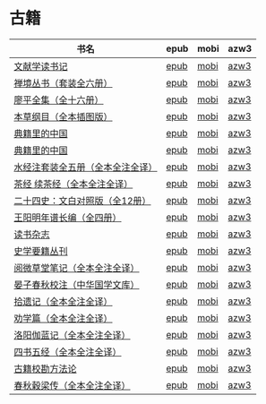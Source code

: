 # 古籍

| 书名 | epub | mobi | azw3 |
| --- | --- | --- | --- |
| [文献学读书记](http://ct.dalanmei.com/f/31084289-771247056-412057) | [epub](http://ct.dalanmei.com/f/31084289-771247056-412057) | [mobi](http://ct.dalanmei.com/f/31084289-771231933-ed4e6d) | [azw3](http://ct.dalanmei.com/f/31084289-771236750-09cafe) |
| [禅境丛书（套装全六册）](http://ct.dalanmei.com/f/31084289-771241109-db1e26) | [epub](http://ct.dalanmei.com/f/31084289-771241109-db1e26) | [mobi](http://ct.dalanmei.com/f/31084289-771229506-21cee8) | [azw3](http://ct.dalanmei.com/f/31084289-771233196-5cd08c) |
| [廖平全集（全十六册）](http://ct.dalanmei.com/f/31084289-599095820-20e908) | [epub](http://ct.dalanmei.com/f/31084289-599095820-20e908) | [mobi](http://ct.dalanmei.com/f/31084289-599085274-7d41ed) | [azw3](http://ct.dalanmei.com/f/31084289-599086978-0e7f2b) |
| [本草纲目（全本插图版）](http://ct.dalanmei.com/f/31084289-577384156-d8db25) | [epub](http://ct.dalanmei.com/f/31084289-577384156-d8db25) | [mobi](http://ct.dalanmei.com/f/31084289-577383542-6e2211) | [azw3](http://ct.dalanmei.com/f/31084289-577385751-b838ed) |
| [典籍里的中国](http://ct.dalanmei.com/f/31084289-577384182-e11076) | [epub](http://ct.dalanmei.com/f/31084289-577384182-e11076) | [mobi](http://ct.dalanmei.com/f/31084289-577383585-3f3f4c) | [azw3](http://ct.dalanmei.com/f/31084289-577385760-3778a3) |
| [典籍里的中国](http://ct.dalanmei.com/f/31084289-575324692-5894dd) | [epub](http://ct.dalanmei.com/f/31084289-575324692-5894dd) | [mobi](http://ct.dalanmei.com/f/31084289-575172787-746166) | [azw3](http://ct.dalanmei.com/f/31084289-575299408-b04396) |
| [水经注套装全五册（全本全注全译）](http://ct.dalanmei.com/f/31084289-570286294-d0c1b7) | [epub](http://ct.dalanmei.com/f/31084289-570286294-d0c1b7) | [mobi](http://ct.dalanmei.com/f/31084289-570170117-64efab) | [azw3](http://ct.dalanmei.com/f/31084289-570358174-bf1903) |
| [茶经 续茶经（全本全注全译）](http://ct.dalanmei.com/f/31084289-570354221-a3feb4) | [epub](http://ct.dalanmei.com/f/31084289-570354221-a3feb4) | [mobi](http://ct.dalanmei.com/f/31084289-570133411-9111f1) | [azw3](http://ct.dalanmei.com/f/31084289-571402059-dff5dc) |
| [二十四史：文白对照版（全12册）](http://ct.dalanmei.com/f/31084289-570357138-79cd33) | [epub](http://ct.dalanmei.com/f/31084289-570357138-79cd33) | [mobi](http://ct.dalanmei.com/f/31084289-570144945-9833d6) | [azw3](http://ct.dalanmei.com/f/31084289-571403735-1c76ba) |
| [王阳明年谱长编（全四册）](http://ct.dalanmei.com/f/31084289-572020205-ea1966) | [epub](http://ct.dalanmei.com/f/31084289-572020205-ea1966) | [mobi](http://ct.dalanmei.com/f/31084289-571732078-928327) | [azw3](http://ct.dalanmei.com/f/31084289-572083929-9ac938) |
| [读书杂志](http://ct.dalanmei.com/f/31084289-572093682-f0664a) | [epub](http://ct.dalanmei.com/f/31084289-572093682-f0664a) | [mobi](http://ct.dalanmei.com/f/31084289-571727062-39bc79) | [azw3](http://ct.dalanmei.com/f/31084289-572114521-844fed) |
| [史学要籍丛刊](http://ct.dalanmei.com/f/31084289-572113733-53acb0) | [epub](http://ct.dalanmei.com/f/31084289-572113733-53acb0) | [mobi](http://ct.dalanmei.com/f/31084289-571717585-4b512f) | [azw3](http://ct.dalanmei.com/f/31084289-572120757-2812c1) |
| [阅微草堂笔记（全本全注全译）](http://ct.dalanmei.com/f/31084289-572115090-e25a68) | [epub](http://ct.dalanmei.com/f/31084289-572115090-e25a68) | [mobi](http://ct.dalanmei.com/f/31084289-571709632-a8f45f) | [azw3](http://ct.dalanmei.com/f/31084289-572136206-74abea) |
| [晏子春秋校注（中华国学文库）](http://ct.dalanmei.com/f/31084289-572115532-ad313e) | [epub](http://ct.dalanmei.com/f/31084289-572115532-ad313e) | [mobi](http://ct.dalanmei.com/f/31084289-571706629-ed88d3) | [azw3](http://ct.dalanmei.com/f/31084289-572138227-40b15e) |
| [拾遗记（全本全注全译）](http://ct.dalanmei.com/f/31084289-572115636-bf6db1) | [epub](http://ct.dalanmei.com/f/31084289-572115636-bf6db1) | [mobi](http://ct.dalanmei.com/f/31084289-571705778-bfd90d) | [azw3](http://ct.dalanmei.com/f/31084289-572139119-fea32f) |
| [劝学篇（全本全注全译）](http://ct.dalanmei.com/f/31084289-572115842-cd0d2d) | [epub](http://ct.dalanmei.com/f/31084289-572115842-cd0d2d) | [mobi](http://ct.dalanmei.com/f/31084289-571699046-83ff73) | [azw3](http://ct.dalanmei.com/f/31084289-572143288-aa2bf3) |
| [洛阳伽蓝记（全本全注全译）](http://ct.dalanmei.com/f/31084289-572115899-1c9202) | [epub](http://ct.dalanmei.com/f/31084289-572115899-1c9202) | [mobi](http://ct.dalanmei.com/f/31084289-571698159-3d024a) | [azw3](http://ct.dalanmei.com/f/31084289-572147354-afcdcb) |
| [四书五经（全本全注全译）](http://ct.dalanmei.com/f/31084289-572116155-539b26) | [epub](http://ct.dalanmei.com/f/31084289-572116155-539b26) | [mobi](http://ct.dalanmei.com/f/31084289-571676642-37eb9b) | [azw3](http://ct.dalanmei.com/f/31084289-572158074-f5de3b) |
| [古籍校勘方法论](http://ct.dalanmei.com/f/31084289-572117451-b1ced3) | [epub](http://ct.dalanmei.com/f/31084289-572117451-b1ced3) | [mobi](http://ct.dalanmei.com/f/31084289-571653034-189eb5) | [azw3](http://ct.dalanmei.com/f/31084289-572179882-71dde3) |
| [春秋穀梁传（全本全注全译）](http://ct.dalanmei.com/f/31084289-572131469-56edce) | [epub](http://ct.dalanmei.com/f/31084289-572131469-56edce) | [mobi](http://ct.dalanmei.com/f/31084289-571622635-1cee63) | [azw3](http://ct.dalanmei.com/f/31084289-572191757-dab18c) |
